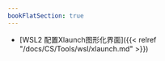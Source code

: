 ```yaml
---
bookFlatSection: true
---
```


- [WSL2 配置Xlaunch图形化界面]({{< relref "/docs/CS/Tools/wsl/xlaunch.md" >}})